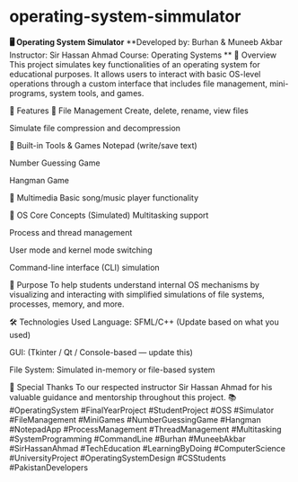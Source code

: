 # operating-system-simmulator
**🖥️ Operating System Simulator**
**Developed by: Burhan & Muneeb Akbar
Instructor: Sir Hassan Ahmad
Course: Operating Systems
**
📌 Overview
This project simulates key functionalities of an operating system for educational purposes. It allows users to interact with basic OS-level operations through a custom interface that includes file management, mini-programs, system tools, and games.

🔧 Features
🔹 File Management
Create, delete, rename, view files

Simulate file compression and decompression

🔹 Built-in Tools & Games
Notepad (write/save text)

Number Guessing Game

Hangman Game

🔹 Multimedia
Basic song/music player functionality

🔹 OS Core Concepts (Simulated)
Multitasking support

Process and thread management

User mode and kernel mode switching

Command-line interface (CLI) simulation

🎯 Purpose
To help students understand internal OS mechanisms by visualizing and interacting with simplified simulations of file systems, processes, memory, and more.

🛠️ Technologies Used
Language: SFML/C++ (Update based on what you used)

GUI: (Tkinter / Qt / Console-based — update this)

File System: Simulated in-memory or file-based system

🙌 Special Thanks
To our respected instructor Sir Hassan Ahmad for his valuable guidance and mentorship throughout this project.
📚 #OperatingSystem #FinalYearProject #StudentProject #OSS #Simulator #FileManagement #MiniGames #NumberGuessingGame #Hangman #NotepadApp #ProcessManagement #ThreadManagement #Multitasking #SystemProgramming #CommandLine #Burhan #MuneebAkbar #SirHassanAhmad #TechEducation #LearningByDoing #ComputerScience #UniversityProject #OperatingSystemDesign #CSStudents #PakistanDevelopers
